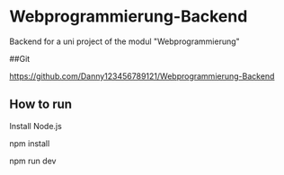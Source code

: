 # Webprogrammierung-Backend
Backend for a uni project of the modul "Webprogrammierung"

##Git

https://github.com/Danny123456789121/Webprogrammierung-Backend

## How to run

Install Node.js

npm install

npm run dev
